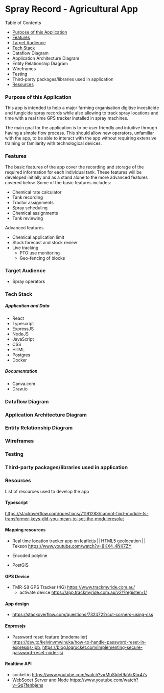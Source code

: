 # Spray Record - Agricultural App

Table of Contents

- [Purpose of this Application](#purpose-of-this-application)
- [Features](#features)
- [Target Audience](#target-audience)
- [Tech Stack](#tech-stack)
- Dataflow Diagram
- Application Architecture Diagram
- Entity Relationship Diagram
- Wireframes
- Testing
- Third-party packages/libraries used in application
- [Resources](#resources)


### Purpose of this Application

This app is intended to help a major farming organisation digitise incesticide and fungicide spray records while also allowing to track spray locations and time with a real time GPS tracker installed in spray machines. 

The main goal for the application is to be user friendly and intuitive through having a simple flow process. This should allow new operators, unfamiliar with the app, to be able to interact with the app without requiring extensive training or familarity with technological devices.

### Features

The basic features of the app cover the recording and storage of the required information for each individual tank. These features will be developed initially and as a stand alone to the more advanced features covered below. Some of the basic features includes:

- Chemical rate calculator
- Tank recording
- Tractor assignments
- Spray scheduling
- Chemical assignments
- Tank reviewing

Advanced features

- Chemical application limit
- Stock forecast and stock review
- Live tracking
    - PTO use monitoring
    - Geo-fencing of blocks

### Target Audience

- Spray operators

### Tech Stack

##### Application and Data
- React
- Typescript
- ExpressJS
- NodeJS
- JavaScript
- CSS
- HTML
- Postgres
- Docker

##### Documentation

- Canva.com
- Draw.io

### Dataflow Diagram

### Application Architecture Diagram

### Entity Relationship Diagram

### Wireframes

### Testing

### Third-party packages/libraries used in application

### Resources

List of resources used to develop the app

#### Typescript

https://stackoverflow.com/questions/71191283/cannot-find-module-ts-transformer-keys-did-you-mean-to-set-the-moduleresolut

#### Mapping resources

- Real time location tracker app on leafletjs || HTML5 geolocation || Tekson https://www.youtube.com/watch?v=8KX4_4NK7ZY

- Encoded polyline

- PostGIS

#### GPS Device

- TMR-S8 GPS Tracker (4G) https://www.trackmyride.com.au/
    - activate device https://app.trackmyride.com.au/v2/?register=1/

#### App design

- https://stackoverflow.com/questions/7324722/cut-corners-using-css

#### Expressjs

- Password reset feature (modemailer) https://dev.to/kelvinvmwinuka/how-to-handle-password-reset-in-expressjs-ipb, https://blog.logrocket.com/implementing-secure-password-reset-node-js/

#### Realtime API

- socket.io https://www.youtube.com/watch?v=MbStdet9aVk&t=47s
- WebSocet Server and Node https://www.youtube.com/watch?v=Gq7fenbjehs